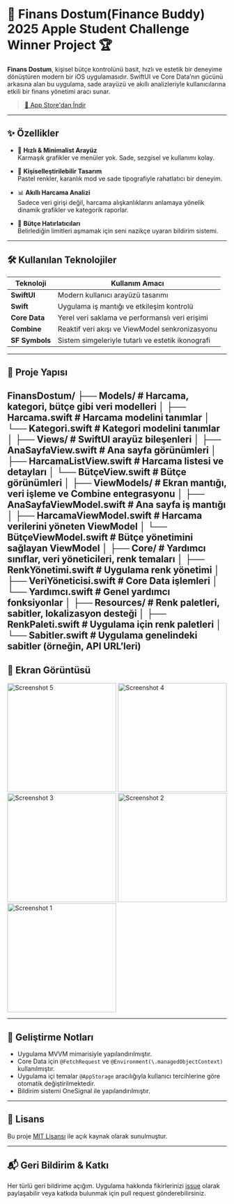 # 💸 Finans Dostum(Finance Buddy) 2025 Apple Student Challenge Winner Project 🏆

**Finans Dostum**, kişisel bütçe kontrolünü basit, hızlı ve estetik bir deneyime dönüştüren modern bir iOS uygulamasıdır. SwiftUI ve Core Data’nın gücünü arkasına alan bu uygulama, sade arayüzü ve akıllı analizleriyle kullanıcılarına etkili bir finans yönetimi aracı sunar.


> [📲 App Store'dan İndir](https://apps.apple.com/tr/app/finans-dostum/id6741549762) 

---

## ✨ Özellikler

- 🔄 **Hızlı & Minimalist Arayüz**  
  Karmaşık grafikler ve menüler yok. Sade, sezgisel ve kullanımı kolay.

- 🎨 **Kişiselleştirilebilir Tasarım**  
  Pastel renkler, karanlık mod ve sade tipografiyle rahatlatıcı bir deneyim.

- 📊 **Akıllı Harcama Analizi**  
  Sadece veri girişi değil, harcama alışkanlıklarını anlamaya yönelik dinamik grafikler ve kategorik raporlar.

- 🔔 **Bütçe Hatırlatıcıları**  
  Belirlediğin limitleri aşmamak için seni nazikçe uyaran bildirim sistemi.

---

## 🛠️ Kullanılan Teknolojiler

| Teknoloji          | Kullanım Amacı                                      |
|--------------------|-----------------------------------------------------|
| **SwiftUI**        | Modern kullanıcı arayüzü tasarımı                   |
| **Swift**          | Uygulama iş mantığı ve etkileşim kontrolü           |
| **Core Data**      | Yerel veri saklama ve performanslı veri erişimi     |
| **Combine**        | Reaktif veri akışı ve ViewModel senkronizasyonu     |
| **SF Symbols**     | Sistem simgeleriyle tutarlı ve estetik ikonografi   |

---

## 🧩 Proje Yapısı
FinansDostum/
├── Models/           # Harcama, kategori, bütçe gibi veri modelleri
│   ├── Harcama.swift  # Harcama modelini tanımlar
│   └── Kategori.swift # Kategori modelini tanımlar
│
├── Views/            # SwiftUI arayüz bileşenleri
│   ├── AnaSayfaView.swift  # Ana sayfa görünümleri
│   ├── HarcamaListView.swift # Harcama listesi ve detayları
│   └── BütçeView.swift      # Bütçe görünümleri
│
├── ViewModels/       # Ekran mantığı, veri işleme ve Combine entegrasyonu
│   ├── AnaSayfaViewModel.swift # Ana sayfa iş mantığı
│   ├── HarcamaViewModel.swift  # Harcama verilerini yöneten ViewModel
│   └── BütçeViewModel.swift    # Bütçe yönetimini sağlayan ViewModel
│
├── Core/             # Yardımcı sınıflar, veri yöneticileri, renk temaları
│   ├── RenkYönetimi.swift  # Uygulama renk yönetimi
│   ├── VeriYöneticisi.swift # Core Data işlemleri
│   └── Yardımcı.swift       # Genel yardımcı fonksiyonlar
│
├── Resources/        # Renk paletleri, sabitler, lokalizasyon desteği
│   ├── RenkPaleti.swift   # Uygulama için renk paletleri
│   └── Sabitler.swift     # Uygulama genelindeki sabitler (örneğin, API URL’leri)
---

## 📸 Ekran Görüntüsü

<p float="left">
   <img width="250" alt="Screenshot 5" src="https://github.com/user-attachments/assets/0eaeeb15-e6b0-4afa-be67-033e222f3a30" />
   <img width="250" alt="Screenshot 4" src="https://github.com/user-attachments/assets/5fee9962-b71d-445e-998f-4cd0e3977644" />
   <img width="250" alt="Screenshot 3" src="https://github.com/user-attachments/assets/f15acd8c-e48c-4f76-9d6a-41fa448e9959" />
   <img width="250" alt="Screenshot 2" src="https://github.com/user-attachments/assets/9603dc2b-08de-4dd5-8622-13b6aba5c0ce" />
  <img width="250" alt="Screenshot 1" src="https://github.com/user-attachments/assets/95f579a9-8e9f-438a-b7d4-feec793a494f" />
 
 
 
 
</p>

---

## 🚧 Geliştirme Notları

- Uygulama MVVM mimarisiyle yapılandırılmıştır.
- Core Data için `@FetchRequest` ve `@Environment(\.managedObjectContext)` kullanılmıştır.
- Uygulama içi temalar `@AppStorage` aracılığıyla kullanıcı tercihlerine göre otomatik değiştirilmektedir.
- Bildirim sistemi OneSignal ile yapılandırılmıştır.

---

## 📄 Lisans

Bu proje [MIT Lisansı](LICENSE) ile açık kaynak olarak sunulmuştur.

---

## 📬 Geri Bildirim & Katkı

Her türlü geri bildirime açığım. Uygulama hakkında fikirlerinizi [issue](https://github.com/senin-kullanici-adin/FinansDostum/issues) olarak paylaşabilir veya katkıda bulunmak için pull request gönderebilirsiniz.
